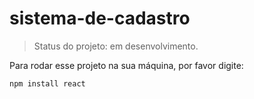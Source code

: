 # sistema-de-cadastro

> Status do projeto: em desenvolvimento.

Para rodar esse projeto na sua máquina, por favor digite:

```
npm install react
```
